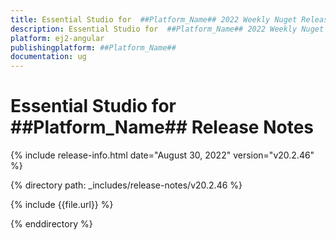 ```yaml
---
title: Essential Studio for  ##Platform_Name## 2022 Weekly Nuget Release Release Notes  
description: Essential Studio for  ##Platform_Name## 2022 Weekly Nuget Release Release Notes  
platform: ej2-angular
publishingplatform: ##Platform_Name##
documentation: ug
---
```


# Essential Studio for  ##Platform_Name##   Release Notes  

{% include release-info.html date="August 30, 2022"  version="v20.2.46" %} 

{% directory path: _includes/release-notes/v20.2.46 %}

{% include {{file.url}} %}

{% enddirectory %}
